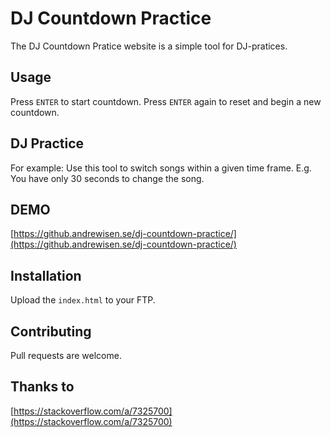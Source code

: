 
# DJ Countdown Practice
The DJ Countdown Pratice website is a simple tool for DJ-pratices.


## Usage
Press ```ENTER``` to start countdown.
Press ```ENTER``` again to reset and begin a new countdown.

## DJ Practice
For example: Use this tool to switch songs within a given time frame.
E.g. You have only 30 seconds to change the song.

## DEMO
[https://github.andrewisen.se/dj-countdown-practice/](https://github.andrewisen.se/dj-countdown-practice/)

## Installation
Upload the ```index.html``` to your FTP.

## Contributing
Pull requests are welcome.

## Thanks to
[https://stackoverflow.com/a/7325700](https://stackoverflow.com/a/7325700)